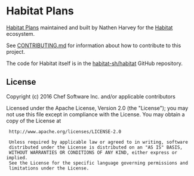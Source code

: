 # Habitat Plans

[Habitat Plans](https://www.habitat.sh/docs/concepts-plans/) maintained and
built by Nathen Harvey for the [Habitat](https://www.habitat.sh/) ecosystem.

See [CONTRIBUTING.md](CONTRIBUTING.md) for information about how to contribute
to this project.

The code for Habitat itself is in the
[habitat-sh/habitat](https://github.com/habitat-sh/habitat/) GitHub repository.

## License

Copyright (c) 2016 Chef Software Inc. and/or applicable contributors

Licensed under the Apache License, Version 2.0 (the "License");
you may not use this file except in compliance with the License.
You may obtain a copy of the License at

     http://www.apache.org/licenses/LICENSE-2.0

     Unless required by applicable law or agreed to in writing, software
     distributed under the License is distributed on an "AS IS" BASIS,
     WITHOUT WARRANTIES OR CONDITIONS OF ANY KIND, either express or implied.
     See the License for the specific language governing permissions and
     limitations under the License.
